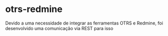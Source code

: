 # otrs-redmine
Devido a uma necessidade de integrar as ferramentas OTRS e Redmine, foi desenvolvido uma comunicação via REST para isso
